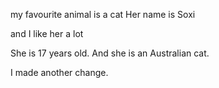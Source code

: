 my favourite animal is a cat
Her name is Soxi

and I like her a lot 

She is 17 years old. And she is an Australian cat.

I made another change.
